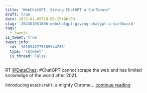 ```yaml
---
title: 'WebChatGPT: Giving ChatGPT a Surfboard'
draft: true
date: 2023-01-05T18:06:25+00:00
slug: '202301051806-webchatgpt-giving-chatgpt-a-surfboard'
tags:
  - tweets
is_tweet: true
tweet_info:
  id: '1610940775189344256'
  type: 'retweet'
  is_thread: False
---
```




RT [@DataChaz](https://x.com/DataChaz): #ChatGPT cannot scrape the web and has limited knowledge of the world after 2021.

Introducing `WebChatGPT`, a mighty Chrome… [continue reading](https://x.com/sytelus/status/1610940775189344256)
